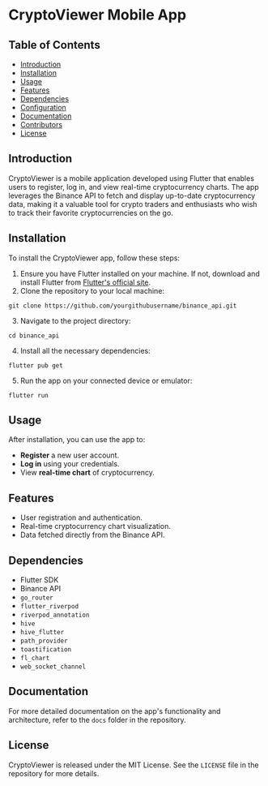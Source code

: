 # CryptoViewer Mobile App

## Table of Contents
- [Introduction](#introduction)
- [Installation](#installation)
- [Usage](#usage)
- [Features](#features)
- [Dependencies](#dependencies)
- [Configuration](#configuration)
- [Documentation](#documentation)
- [Contributors](#contributors)
- [License](#license)

## Introduction
CryptoViewer is a mobile application developed using Flutter that enables users to register, log in, and view real-time cryptocurrency charts. The app leverages the Binance API to fetch and display up-to-date cryptocurrency data, making it a valuable tool for crypto traders and enthusiasts who wish to track their favorite cryptocurrencies on the go.

## Installation
To install the CryptoViewer app, follow these steps:

1. Ensure you have Flutter installed on your machine. If not, download and install Flutter from [Flutter's official site](https://flutter.dev).
2. Clone the repository to your local machine:

```
git clone https://github.com/yourgithubusername/binance_api.git
```

3. Navigate to the project directory:

```
cd binance_api
```

4. Install all the necessary dependencies:

```
flutter pub get
```

5. Run the app on your connected device or emulator:

```
flutter run
```


## Usage
After installation, you can use the app to:

- **Register** a new user account.
- **Log in** using your credentials.
- View **real-time chart** of cryptocurrency.

## Features
- User registration and authentication.
- Real-time cryptocurrency chart visualization.
- Data fetched directly from the Binance API.

## Dependencies
- Flutter SDK
- Binance API
- `go_router`
- `flutter_riverpod`
- `riverpod_annotation`
- `hive`
- `hive_flutter`
- `path_provider`
- `toastification`
- `fl_chart`
- `web_socket_channel`

## Documentation
For more detailed documentation on the app's functionality and architecture, refer to the `docs` folder in the repository.

## License
CryptoViewer is released under the MIT License. See the `LICENSE` file in the repository for more details.
